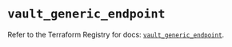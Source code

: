 # `vault_generic_endpoint`

Refer to the Terraform Registry for docs: [`vault_generic_endpoint`](https://registry.terraform.io/providers/hashicorp/vault/4.3.0/docs/resources/generic_endpoint).
